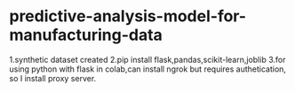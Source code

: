 # predictive-analysis-model-for-manufacturing-data
1.synthetic dataset created
2.pip install flask,pandas,scikit-learn,joblib
3.for using python with flask in colab,can install ngrok but requires authetication, so I install proxy server. 
